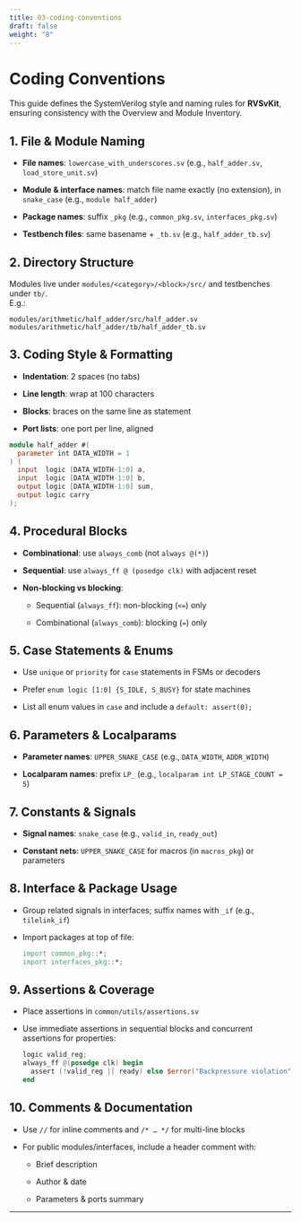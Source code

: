 ```yaml
---
title: 03-coding-conventions
draft: false
weight: "8"
---
```

# Coding Conventions

This guide defines the SystemVerilog style and naming rules for **RVSvKit**, ensuring consistency with the Overview and Module Inventory.

## 1. File & Module Naming

- **File names**: `lowercase_with_underscores.sv` (e.g., `half_adder.sv`, `load_store_unit.sv`)
    
- **Module & interface names**: match file name exactly (no extension), in `snake_case` (e.g., `module half_adder`)
    
- **Package names**: suffix `_pkg` (e.g., `common_pkg.sv`, `interfaces_pkg.sv`)
    
- **Testbench files**: same basename + `_tb.sv` (e.g., `half_adder_tb.sv`)
    

## 2. Directory Structure

Modules live under `modules/<category>/<block>/src/` and testbenches under `tb/`.  
E.g.:

```text
modules/arithmetic/half_adder/src/half_adder.sv
modules/arithmetic/half_adder/tb/half_adder_tb.sv
```

## 3. Coding Style & Formatting

- **Indentation**: 2 spaces (no tabs)
    
- **Line length**: wrap at 100 characters
    
- **Blocks**: braces on the same line as statement
    
- **Port lists**: one port per line, aligned
    

```verilog
module half_adder #(
  parameter int DATA_WIDTH = 1
) (
  input  logic [DATA_WIDTH-1:0] a,
  input  logic [DATA_WIDTH-1:0] b,
  output logic [DATA_WIDTH-1:0] sum,
  output logic carry
);
```

## 4. Procedural Blocks

- **Combinational**: use `always_comb` (not `always @(*)`)
    
- **Sequential**: use `always_ff @ (posedge clk)` with adjacent reset
    
- **Non-blocking vs blocking**:
    
    - Sequential (`always_ff`): non-blocking (`<=`) only
        
    - Combinational (`always_comb`): blocking (`=`) only
        

## 5. Case Statements & Enums

- Use `unique` or `priority` for `case` statements in FSMs or decoders
    
- Prefer `enum logic [1:0] {S_IDLE, S_BUSY}` for state machines
    
- List all enum values in `case` and include a `default: assert(0);`
    

## 6. Parameters & Localparams

- **Parameter names**: `UPPER_SNAKE_CASE` (e.g., `DATA_WIDTH`, `ADDR_WIDTH`)
    
- **Localparam names**: prefix `LP_` (e.g., `localparam int LP_STAGE_COUNT = 5`)
    

## 7. Constants & Signals

- **Signal names**: `snake_case` (e.g., `valid_in`, `ready_out`)
    
- **Constant nets**: `UPPER_SNAKE_CASE` for macros (in `macros_pkg`) or parameters
    

## 8. Interface & Package Usage

- Group related signals in interfaces; suffix names with `_if` (e.g., `tilelink_if`)
    
- Import packages at top of file:
    
    ```verilog
    import common_pkg::*;
    import interfaces_pkg::*;
    ```
    

## 9. Assertions & Coverage

- Place assertions in `common/utils/assertions.sv`
    
- Use immediate assertions in sequential blocks and concurrent assertions for properties:
    
    ```verilog
    logic valid_reg;
    always_ff @(posedge clk) begin
      assert (!valid_reg || ready) else $error("Backpressure violation");
    end
    ```
    

## 10. Comments & Documentation

- Use `//` for inline comments and `/* … */` for multi-line blocks
    
- For public modules/interfaces, include a header comment with:
    
    - Brief description
        
    - Author & date
        
    - Parameters & ports summary
        

---
